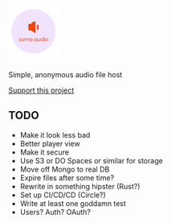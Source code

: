 # [![some.audio](./public/logo-small.png)](https://some.audio)

Simple, anonymous audio file host

[Support this project](https://paypal.me/zacanger)

## TODO

* Make it look less bad
* Better player view
* Make it secure
* Use S3 or DO Spaces or similar for storage
* Move off Mongo to real DB
* Expire files after some time?
* Rewrite in something hipster (Rust?)
* Set up CI/CD/CD (Circle?)
* Write at least one goddamn test
* Users? Auth? OAuth?

